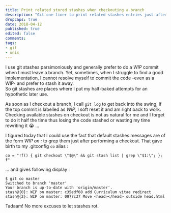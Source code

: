 ```yaml
---
title: Print related stored stashes when checkouting a branch
description: "Git one-liner to print related stashes entries just after switching a branch"
dropcaps: true
date: 2018-04-12
published: true
edited: false
comments: 
tags:
- git
- unix
---
```

I use git stashes parsimoniously and generally prefer to do a _WIP_ commit when I must leave a 
branch. Yet, sometimes, when I struggle to find a good implementation, I cannot resolve myself to 
commit the code -even as a WIP- and prefer to stash it away.  
So git stashes are places where I put my half-baked attempts for an hypothetic later use.

As soon as I checkout a branch, I call `git log` to get back into the swing, if 
the top commit is labelled as _WIP_, I soft reset it and am right back to work. 
Checking available stashes on checkout is not as natural for me and I forget to do it half the time 
thus losing the code stashed or wasting my time rewriting it :sob: ... 

I figured today that I could use the fact that default stashes messages are of the form 
*WIP on <branchname>:* to grep them just after performing a checkout.
That gave birth to my .gitconfig `co` alias :

    co = "!f() { git checkout \"$@\" && git stash list | grep \"$1:\"; }; f"

... and gives following display :

    $ git co master
    Switched to branch 'master'
    Your branch is up-to-date with 'origin/master'.
    stash@{0}: WIP on master: c35edf60 add Curriculum vitae redirect
    stash@{2}: WIP on master: 0977c37 Move <head></head> outside head.html

Tadaam! No more excuses to let stashes rot.  
